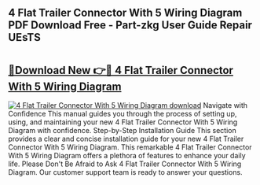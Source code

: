 ## 4 Flat Trailer Connector With 5 Wiring Diagram PDF Download Free - Part-zkg User Guide Repair UEsTS

# <h2><a href="http://dfuoyh.blite.top/?on=4+Flat+Trailer+Connector+With+5+Wiring+Diagram">🔗Download New 👉🔴 4 Flat Trailer Connector With 5 Wiring Diagram</a></h2>

[![4 Flat Trailer Connector With 5 Wiring Diagram download](https://i.imgur.com/lujVjoI.png)](http://dfuoyh.blite.top/?on=4+Flat+Trailer+Connector+With+5+Wiring+Diagram)
Navigate with Confidence This manual guides you through the process of setting up, using, and maintaining your new 4 Flat Trailer Connector With 5 Wiring Diagram with confidence. Step-by-Step Installation Guide This section provides a clear and concise installation guide for your new 4 Flat Trailer Connector With 5 Wiring Diagram. This remarkable 4 Flat Trailer Connector With 5 Wiring Diagram offers a plethora of features to enhance your daily life. Please Don't Be Afraid to Ask 4 Flat Trailer Connector With 5 Wiring Diagram. Our customer support team is ready to answer your questions.
